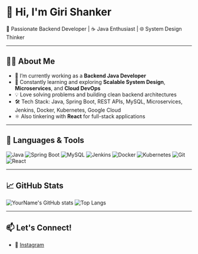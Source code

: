 # 👋 Hi, I'm Giri Shanker

🚀 Passionate Backend Developer | ☕ Java Enthusiast | 🌐 System Design Thinker  

---

## 🧑‍💻 About Me

- 🔭 I’m currently working as a **Backend Java Developer**
- 🌱 Constantly learning and exploring **Scalable System Design**, **Microservices**, and **Cloud DevOps**
- 💡 Love solving problems and building clean backend architectures
- 🛠️ Tech Stack: Java, Spring Boot, REST APIs, MySQL,  Microservices, Jenkins, Docker, Kubernetes, Google Cloud
- ⚛️ Also tinkering with **React** for full-stack applications

---

## 🧰 Languages & Tools

![Java](https://img.shields.io/badge/-Java-007396?logo=java&logoColor=white)
![Spring Boot](https://img.shields.io/badge/-SpringBoot-6DB33F?logo=spring&logoColor=white)
![MySQL](https://img.shields.io/badge/-MySQL-4479A1?logo=mysql&logoColor=white)
![Jenkins](https://img.shields.io/badge/-Jenkins-D24939?logo=jenkins&logoColor=white)
![Docker](https://img.shields.io/badge/-Docker-2496ED?logo=docker&logoColor=white)
![Kubernetes](https://img.shields.io/badge/-Kubernetes-326CE5?logo=kubernetes&logoColor=white)
![Git](https://img.shields.io/badge/-Git-F05032?logo=git&logoColor=white)
![React](https://img.shields.io/badge/-React-61DAFB?logo=react&logoColor=black)

---

## 📈 GitHub Stats

![YourName's GitHub stats](https://github-readme-stats.vercel.app/api?username=gsd1998&show_icons=true&theme=radical)
![Top Langs](https://github-readme-stats.vercel.app/api/top-langs/?username=gsd1998&layout=compact&theme=radical)

---

## 📫 Let's Connect!

- 💼 [Instagram](https://www.instagram.com/dive_into_dev/)

